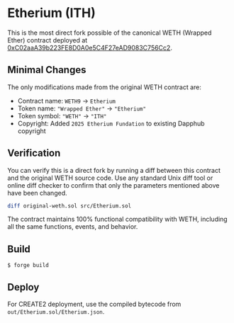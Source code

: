 # Etherium (ITH)

This is the most direct fork possible of the canonical WETH (Wrapped Ether) contract deployed at [0xC02aaA39b223FE8D0A0e5C4F27eAD9083C756Cc2](https://etherscan.io/address/0xc02aaa39b223fe8d0a0e5c4f27ead9083c756cc2#code).

## Minimal Changes

The only modifications made from the original WETH contract are:
- Contract name: `WETH9` → `Etherium`
- Token name: `"Wrapped Ether"` → `"Etherium"`
- Token symbol: `"WETH"` → `"ITH"`
- Copyright: Added `2025 Etherium Fundation` to existing Dapphub copyright

## Verification

You can verify this is a direct fork by running a diff between this contract and the original WETH source code. Use any standard Unix diff tool or online diff checker to confirm that only the parameters mentioned above have been changed.

```bash
diff original-weth.sol src/Etherium.sol
```

The contract maintains 100% functional compatibility with WETH, including all the same functions, events, and behavior.

## Build

```shell
$ forge build
```

## Deploy

For CREATE2 deployment, use the compiled bytecode from `out/Etherium.sol/Etherium.json`.